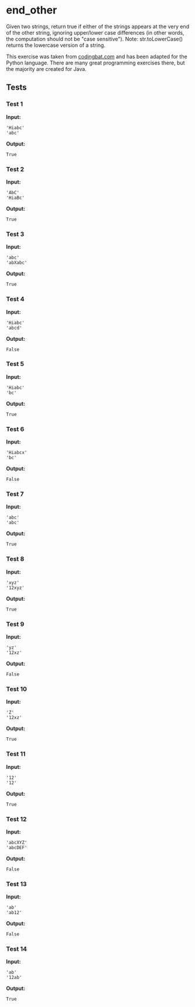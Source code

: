 # end_other




Given two strings, return true if either of the strings appears at the very end of the other string, ignoring upper/lower case differences (in other words, the computation should not be "case sensitive"). Note:  str.toLowerCase() returns the lowercase version of a string.

This exercise was taken from [codingbat.com](https://codingbat.com/prob/p126880) and has been adapted for the Python language. There are many great programming exercises there, but the majority are created for Java.






## Tests
### Test 1
**Input:**
```
'Hiabc'
'abc'
```
**Output:**
```
True
```
### Test 2
**Input:**
```
'AbC'
'HiaBc'
```
**Output:**
```
True
```
### Test 3
**Input:**
```
'abc'
'abXabc'
```
**Output:**
```
True
```
### Test 4
**Input:**
```
'Hiabc'
'abcd'
```
**Output:**
```
False
```
### Test 5
**Input:**
```
'Hiabc'
'bc'
```
**Output:**
```
True
```
### Test 6
**Input:**
```
'Hiabcx'
'bc'
```
**Output:**
```
False
```
### Test 7
**Input:**
```
'abc'
'abc'
```
**Output:**
```
True
```
### Test 8
**Input:**
```
'xyz'
'12xyz'
```
**Output:**
```
True
```
### Test 9
**Input:**
```
'yz'
'12xz'
```
**Output:**
```
False
```
### Test 10
**Input:**
```
'Z'
'12xz'
```
**Output:**
```
True
```
### Test 11
**Input:**
```
'12'
'12'
```
**Output:**
```
True
```
### Test 12
**Input:**
```
'abcXYZ'
'abcDEF'
```
**Output:**
```
False
```
### Test 13
**Input:**
```
'ab'
'ab12'
```
**Output:**
```
False
```
### Test 14
**Input:**
```
'ab'
'12ab'
```
**Output:**
```
True
```

